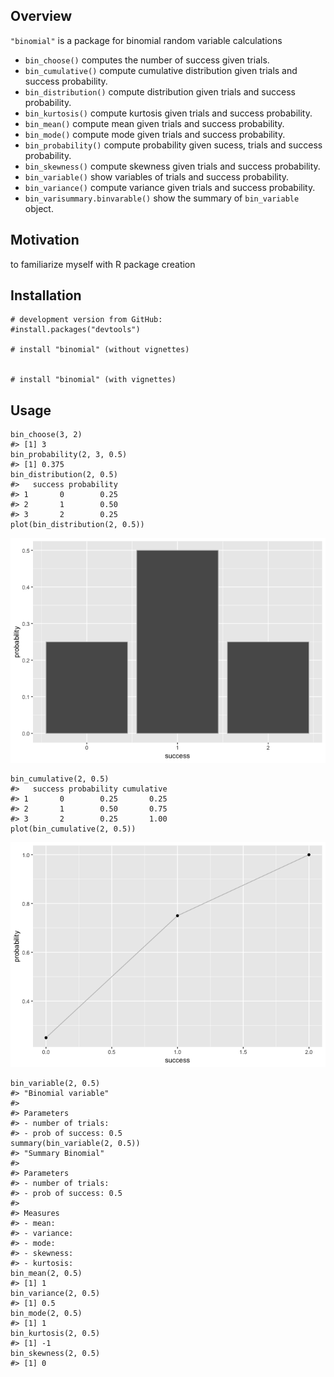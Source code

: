Overview
--------

`"binomial"` is a package for binomial random variable calculations

-   `bin_choose()` computes the number of success given trials.
-   `bin_cumulative()` compute cumulative distribution given trials and
    success probability.
-   `bin_distribution()` compute distribution given trials and success
    probability.
-   `bin_kurtosis()` compute kurtosis given trials and success
    probability.
-   `bin_mean()` compute mean given trials and success probability.
-   `bin_mode()` compute mode given trials and success probability.
-   `bin_probability()` compute probability given sucess, trials and
    success probability.
-   `bin_skewness()` compute skewness given trials and success
    probability.
-   `bin_variable()` show variables of trials and success probability.
-   `bin_variance()` compute variance given trials and success
    probability.
-   `bin_varisummary.binvarable()` show the summary of `bin_variable`
    object.

Motivation
----------

to familiarize myself with R package creation

Installation
------------

    # development version from GitHub:
    #install.packages("devtools") 

    # install "binomial" (without vignettes)


    # install "binomial" (with vignettes)

Usage
-----

    bin_choose(3, 2)
    #> [1] 3
    bin_probability(2, 3, 0.5)
    #> [1] 0.375
    bin_distribution(2, 0.5)
    #>   success probability
    #> 1       0        0.25
    #> 2       1        0.50
    #> 3       2        0.25
    plot(bin_distribution(2, 0.5))

![](README-unnamed-chunk-3-1.png)

    bin_cumulative(2, 0.5)
    #>   success probability cumulative
    #> 1       0        0.25       0.25
    #> 2       1        0.50       0.75
    #> 3       2        0.25       1.00
    plot(bin_cumulative(2, 0.5))

![](README-unnamed-chunk-3-2.png)

    bin_variable(2, 0.5)
    #> "Binomial variable"
    #> 
    #> Parameters
    #> - number of trials:
    #> - prob of success: 0.5
    summary(bin_variable(2, 0.5))
    #> "Summary Binomial"
    #> 
    #> Parameters
    #> - number of trials:
    #> - prob of success: 0.5
    #> 
    #> Measures
    #> - mean: 
    #> - variance: 
    #> - mode: 
    #> - skewness: 
    #> - kurtosis:
    bin_mean(2, 0.5)
    #> [1] 1
    bin_variance(2, 0.5)
    #> [1] 0.5
    bin_mode(2, 0.5)
    #> [1] 1
    bin_kurtosis(2, 0.5)
    #> [1] -1
    bin_skewness(2, 0.5)
    #> [1] 0
